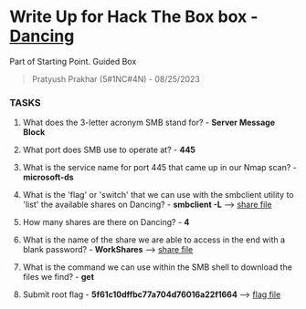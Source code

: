 # Write Up for Hack The Box box - [Dancing](https://app.hackthebox.com/starting-point?tier=0)

Part of Starting Point. Guided Box

> Pratyush Prakhar (5#1NC#4N) - 08/25/2023


### TASKS

1. What does the 3-letter acronym SMB stand for? - **Server Message Block**

2. What port does SMB use to operate at? - **445**

3. What is the service name for port 445 that came up in our Nmap scan? - **microsoft-ds**

4. What is the 'flag' or 'switch' that we can use with the smbclient utility to 'list' the available shares on Dancing? - **smbclient -L** --> [share file]()

5. How many shares are there on Dancing? - **4**

6. What is the name of the share we are able to access in the end with a blank password? - **WorkShares** --> [share file]()

7. What is the command we can use within the SMB shell to download the files we find? - **get** 

8. Submit root flag - **5f61c10dffbc77a704d76016a22f1664** --> [flag file]()
